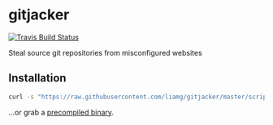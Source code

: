 # gitjacker

[![Travis Build Status](https://travis-ci.org/liamg/gitjacker.svg?branch=master)](https://travis-ci.org/liamg/gitjacker)

Steal source git repositories from misconfigured websites

## Installation

```bash
curl -s "https://raw.githubusercontent.com/liamg/gitjacker/master/scripts/install.sh" | bash
```

...or grab a [precompiled binary](https://github.com/liamg/gitjacker/releases).

